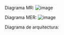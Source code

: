 Diagrama MR: 
![image](https://github.com/freelanceAP/GreenCycle-Back/assets/83444111/6265ba19-3936-47ef-b03a-295105cb67b5)

Diagrama MER:
![image](https://github.com/freelanceAP/GreenCycle-Back/assets/83444111/b5bd2eb9-7138-45de-9e17-74c3c73dd615)


Diagrama de arquitectura:
